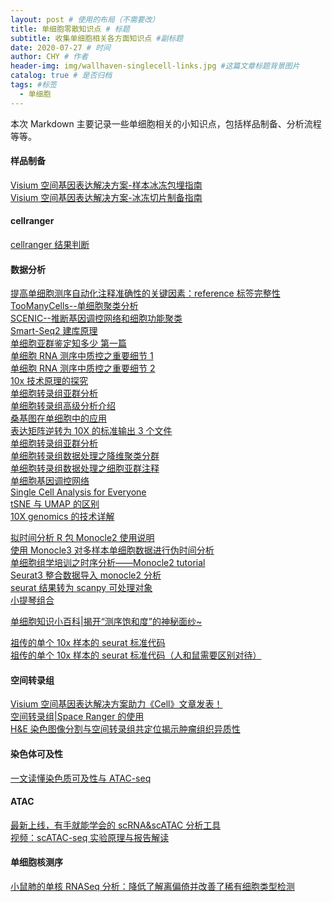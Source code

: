 ```yaml
---
layout: post # 使用的布局（不需要改）
title: 单细胞零散知识点 # 标题
subtitle: 收集单细胞相关各方面知识点 #副标题
date: 2020-07-27 # 时间
author: CHY # 作者
header-img: img/wallhaven-singlecell-links.jpg #这篇文章标题背景图片
catalog: true # 是否归档
tags: #标签
  - 单细胞
---
```


本次 Markdown 主要记录一些单细胞相关的小知识点，包括样品制备、分析流程等等。<br>

#### 样品制备

[Visium 空间基因表达解决方案-样本冰冻包埋指南](https://mp.weixin.qq.com/s/EuWrC_yg0AFztNeveTVL4A)<br>
[Visium 空间基因表达解决方案-冰冻切片制备指南](https://mp.weixin.qq.com/s/WI9yPWGOcWJXP3Qioloqqw)<br>

#### cellranger

[cellranger 结果判断](https://zhuanlan.zhihu.com/p/55119222)<br>

#### 数据分析

[提高单细胞测序自动化注释准确性的关键因素：reference 标签完整性](https://mp.weixin.qq.com/s/faf83o2eRwObtCULJ4gvlg)<br>
[TooManyCells--单细胞聚类分析](https://mp.weixin.qq.com/s/hbcuewLzT6fQfMQB0d2XHw)<br>
[SCENIC--推断基因调控网络和细胞功能聚类](https://mp.weixin.qq.com/s/gLY0ZpLCMU4RsXUcRkuh9w)<br>
[Smart-Seq2 建库原理](https://mp.weixin.qq.com/s/OvWKnx5_zEE0SFNPqaNK8w)<br>
[单细胞亚群鉴定知多少 第一篇](https://mp.weixin.qq.com/s/64z0twMOPYmzZe3fIHw0aA)<br>
[单细胞 RNA 测序中质控之重要细节 1](https://mp.weixin.qq.com/s/rJ6qbs0G6JM1smwE6oHPsA)<br>
[单细胞 RNA 测序中质控之重要细节 2](https://mp.weixin.qq.com/s/H0A9AzNpBwbPCmnb9mlw_g)<br>
[10x 技术原理的探究](https://mp.weixin.qq.com/s/nMUAHx_GaLlAO9YbySZlDw)<br>
[单细胞转录组亚群分析](https://mp.weixin.qq.com/s/z7DdCMBNNxaJbCeGVRWvEQ)<br>
[单细胞转录组高级分析介绍](https://mp.weixin.qq.com/s/fdUQuP-tzZtVybLSBF_IDw)<br>
[桑基图在单细胞中的应用](https://mp.weixin.qq.com/s/2z8o5AylKYooRwmiCF-__w)<br>
[表达矩阵逆转为 10X 的标准输出 3 个文件](https://mp.weixin.qq.com/s/NaZ5kz3ew2O01cFEnK8sXg)<br>
[单细胞转录组亚群分析](https://mp.weixin.qq.com/s/Pkdqzpk9_9tLl5fQIOI-8w)<br>
[单细胞转录组数据处理之降维聚类分群](https://mp.weixin.qq.com/s/drmfwJgbFsFCtoaMsMGaUA)<br>
[单细胞转录组数据处理之细胞亚群注释](https://mp.weixin.qq.com/s/i7i8xOhM6ga-1vATGFvCiA)<br>
[单细胞基因调控网络](https://mp.weixin.qq.com/s/gKJMYFzJMIsRbpostEW_RA)<br>
[Single Cell Analysis for Everyone](https://singlecell.biolab.si/)<br>
[tSNE 与 UMAP 的区别](https://www.jianshu.com/p/5aa1e2467339)<br>
[10X genomics 的技术详解](https://mp.weixin.qq.com/s/fLolTe03h7VdE_DQLjsOpQ)<br>

[拟时间分析 R 包 Monocle2 使用说明](https://mp.weixin.qq.com/s/YwVDKqFK_Emnx8r3HkGbNQ)<br>
[使用 Monocle3 对多样本单细胞数据进行伪时间分析](https://www.hongguangblog.cn/archives/monocle3)<br>
[单细胞组学培训之时序分析——Monocle2 tutorial](https://onfootnow.com/scgenomics2019b/2019b-%E6%97%B6%E5%BA%8F%E5%88%86%E6%9E%90/)<br>
[Seurat3 整合数据导入 monocle2 分析](https://github.com/JDBLab/Pancreas_ductal_scRNAseq/blob/master/R_analysis_by_experiment/8_MAP_integrated.R)<br>
[seurat 结果转为 scanpy 可处理对象](https://mp.weixin.qq.com/s?src=11&timestamp=1596157105&ver=2493&signature=UU*3MUNuwazCPZf*cpAfkzRJOXitH*f4GNt6uN9y0gUuiPgeiblh4hnAa0xTYkWzkZ1YuXhWGEN4UX9LFKI9rW8Iz887MgJ9JpMAsokm8YOWOGwUBkIu*BAK5g5Xq8i2&new=1)<br>
[小提琴组合](https://www.jianshu.com/p/a2006b96e1db)<br>

[单细胞知识小百科|揭开“测序饱和度”的神秘面纱~](https://mp.weixin.qq.com/s/ZVntGIxKeH403klGMGsLbQ)<br>

[祖传的单个 10x 样本的 seurat 标准代码](https://mp.weixin.qq.com/s/wiykclqla1Kzt7GlGSlOFQ)<br>
[祖传的单个 10x 样本的 seurat 标准代码（人和鼠需要区别对待）](https://mp.weixin.qq.com/s/kp1OpZqsMb0BmNDkH2OHQQ)<br>

#### 空间转录组

[Visium 空间基因表达解决方案助力《Cell》文章发表！](https://mp.weixin.qq.com/s/vrh_WRraPnG4tUhybvqnpg)<br>
[空间转录组|Space Ranger 的使用](https://mp.weixin.qq.com/s/YDHbl8eCHfUop1ef12vYWQ)<br>
[H&E 染色图像分割与空间转录组共定位揭示肿瘤组织异质性](https://mp.weixin.qq.com/s/N1rVFwbBDGBm8V76QLR1KA)<br>

#### 染色体可及性

[一文读懂染色质可及性与 ATAC-seq](https://mp.weixin.qq.com/s/mmrZEfFlB6ojA6QPzg_Y0A)

#### ATAC

[最新上线，有手就能学会的 scRNA&scATAC 分析工具](https://mp.weixin.qq.com/s/hZbOgGVRAY7nt0sC28u6sw)<br>
[视频：scATAC-seq 实验原理与报告解读](https://mp.weixin.qq.com/s/yuqWXOJTK3kGYgUqMdWNig)<br>

#### 单细胞核测序

[小鼠肺的单核 RNASeq 分析：降低了解离偏倚并改善了稀有细胞类型检测](https://mp.weixin.qq.com/s/dBmmtoru7nE8beMuswt23w)<br>
